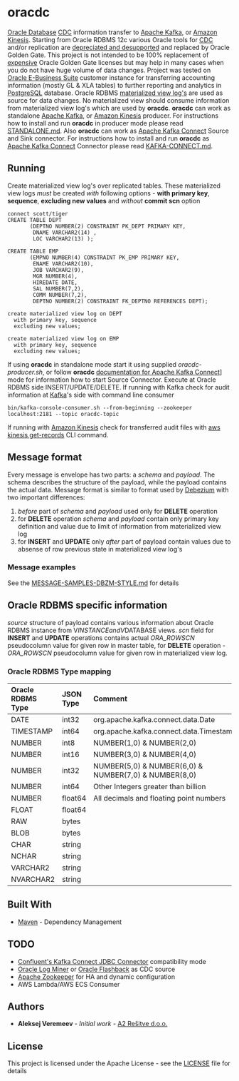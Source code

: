 # oracdc

[Oracle Database](https://www.oracle.com/database/index.html) [CDC](https://en.wikipedia.org/wiki/Change_data_capture) information transfer to [Apache Kafka](http://kafka.apache.org/), or [Amazon Kinesis](https://aws.amazon.com/kinesis/).
Starting from Oracle RDBMS 12c various Oracle tools for [CDC](https://en.wikipedia.org/wiki/Change_data_capture) and/or replication are [depreciated and desupported](https://docs.oracle.com/database/121/UPGRD/deprecated.htm) and replaced by Oracle Golden Gate.
This project is not intended to be 100% replacement of [expensive](https://www.oracle.com/assets/technology-price-list-070617.pdf) Oracle Golden Gate licenses but may help in many cases when you do not have huge volume of data changes. Project was tested on [Oracle E-Business Suite](https://www.oracle.com/applications/ebusiness/) customer instance for transferring accounting information (mostly GL & XLA tables) to further reporting and analytics in [PostgreSQL](https://www.postgresql.org/) database.
Oracle RDBMS [materialized view log's](https://docs.oracle.com/en/database/oracle/oracle-database/12.2/sqlrf/CREATE-MATERIALIZED-VIEW-LOG.html) are used as source for data changes. No materialized view should consume information from materialized view log's which are used by **oracdc**.
**oracdc** can work as standalone [Apache Kafka](http://kafka.apache.org/), or [Amazon Kinesis](https://aws.amazon.com/kinesis/) producer. For instructions how to install and run **oracdc** in producer mode please read [STANDALONE.md](docs/STANDALONE.md). Also **oracdc** can work as [Apache Kafka Connect](https://kafka.apache.org/documentation/#connect) Source and Sink connector. For instructions how to install and run **oracdc** as [Apache Kafka Connect](https://kafka.apache.org/documentation/#connect) Connector please read [KAFKA-CONNECT.md](docs/KAFKA-CONNECT.md).


## Running 

Create materialized view log's over replicated tables. These materialized view logs _must_ be created _with_ following options - **with primary key**, **sequence**, **excluding new values** and _without_ **commit scn** option

```
connect scott/tiger
CREATE TABLE DEPT
       (DEPTNO NUMBER(2) CONSTRAINT PK_DEPT PRIMARY KEY,
        DNAME VARCHAR2(14) ,
        LOC VARCHAR2(13) );

CREATE TABLE EMP
       (EMPNO NUMBER(4) CONSTRAINT PK_EMP PRIMARY KEY,
        ENAME VARCHAR2(10),
        JOB VARCHAR2(9),
        MGR NUMBER(4),
        HIREDATE DATE,
        SAL NUMBER(7,2),
        COMM NUMBER(7,2),
        DEPTNO NUMBER(2) CONSTRAINT FK_DEPTNO REFERENCES DEPT);

create materialized view log on DEPT
  with primary key, sequence
  excluding new values;

create materialized view log on EMP
  with primary key, sequence
  excluding new values;

```
If using **oracdc** in standalone mode start it using supplied *oracdc-producer.sh*, or follow **oracdc** [documentation for Apache Kafka Connect](docs/KAFKA-CONNECT.md)] mode for information how to start Source Connector. Execute at Oracle RDBMS side INSERT/UPDATE/DELETE.
If running with Kafka check for audit information at [Kafka](http://kafka.apache.org/)'s side with command line consumer

```
bin/kafka-console-consumer.sh --from-beginning --zookeeper localhost:2181 --topic oracdc-topic
```
If running with [Amazon Kinesis](https://aws.amazon.com/kinesis/) check for transferred audit files with [aws kinesis get-records](https://docs.aws.amazon.com/cli/latest/reference/kinesis/get-records.html) CLI command.

## Message format

Every message is envelope has two parts: a *schema* and *payload*. The schema describes the structure of the payload, while the payload contains the actual data. Message format is similar to format used by [Debezium](https://debezium.io/) with two important differences:
1) *before* part of *schema* and *payload* used only for **DELETE** operation
2) for **DELETE** operation *schema* and *payload* contain only primary key definition and value due to limit of information from materialized view log
3) for **INSERT** and **UPDATE** only *after* part of payload contain values due to absense of row previous state in materialized view log's

### Message examples
See the [MESSAGE-SAMPLES-DBZM-STYLE.md](docs/MESSAGE-SAMPLES-DBZM-STYLE.md) for details

## Oracle RDBMS specific information
*source* structure of payload contains various information about Oracle RDBMS instance from V$INSTANCE and V$DATABASE views.
*scn* field for **INSERT** and **UPDATE** operations contains actual *ORA_ROWSCN* pseudocolumn value for given row in master table, for **DELETE** operation -  *ORA_ROWSCN* pseudocolumn value for given row in materialized view log.

### Oracle RDBMS Type mapping

|Oracle RDBMS Type|JSON Type|Comment                                                  |
|:----------------|:--------|:--------------------------------------------------------|
|DATE             |int32    |org.apache.kafka.connect.data.Date                       |
|TIMESTAMP        |int64    |org.apache.kafka.connect.data.Timestamp                  |
|NUMBER           |int8     |NUMBER(1,0) & NUMBER(2,0)                                |
|NUMBER           |int16    |NUMBER(3,0) & NUMBER(4,0)                                |
|NUMBER           |int32    |NUMBER(5,0) & NUMBER(6,0) & NUMBER(7,0) & NUMBER(8,0)    |
|NUMBER           |int64    |Other Integers greater than billion                      |
|NUMBER           |float64  |All decimals and floating point numbers                  |
|FLOAT            |float64  |                                                         |
|RAW              |bytes    |                                                         |
|BLOB             |bytes    |                                                         |
|CHAR             |string   |                                                         |
|NCHAR            |string   |                                                         |
|VARCHAR2         |string   |                                                         |
|NVARCHAR2        |string   |                                                         |

## Built With

* [Maven](https://maven.apache.org/) - Dependency Management

## TODO
* [Confluent's Kafka Connect JDBC Connector](https://docs.confluent.io/current/connect/kafka-connect-jdbc/index.html) compatibility mode
* [Oracle Log Miner](https://docs.oracle.com/en/database/oracle/oracle-database/12.2/sutil/oracle-logminer-utility.html) or [Oracle Flashback](https://docs.oracle.com/en/database/oracle/oracle-database/12.2/adfns/flashback.html) as CDC source
* [Apache Zookeeper](http://zookeeper.apache.org/) for HA and dynamic configuration
* AWS Lambda/AWS ECS Consumer

## Authors

* **Aleksej Veremeev** - *Initial work* - [A2 Rešitve d.o.o.](http://a2-solutions.eu/)

## License

This project is licensed under the Apache License - see the [LICENSE](LICENSE) file for details

